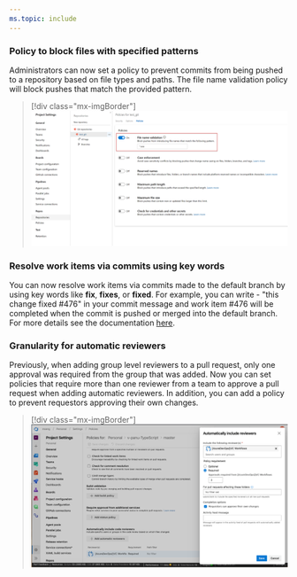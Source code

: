 ```yaml
---
ms.topic: include
---
```


### Policy to block files with specified patterns 
 
Administrators can now set a policy to prevent commits from being pushed to a repository based on file types and paths. The file name validation policy will block pushes that match the provided pattern. 

> [!div class="mx-imgBorder"]
> ![Badge](../../_img/157_09.png)

### Resolve work items via commits using key words

You can now resolve work items via commits made to the default branch by using key words like **fix**, **fixes**, or **fixed**. For example, you can write - "this change fixed #476" in your commit message and work item #476 will be completed when the commit is pushed or merged into the default branch. 
For more details see the documentation [here](https://docs.microsoft.com/azure/devops/repos/git/resolution-mentions).

### Granularity for automatic reviewers 

Previously, when adding group level reviewers to a pull request, only one approval was required from the group that was added. Now you can set policies that require more than one reviewer from a team to approve a pull request when adding automatic reviewers. In addition, you can add a policy to prevent requestors approving their own changes. 

> [!div class="mx-imgBorder"]
> ![Badge](../../_img/157_10.png)
